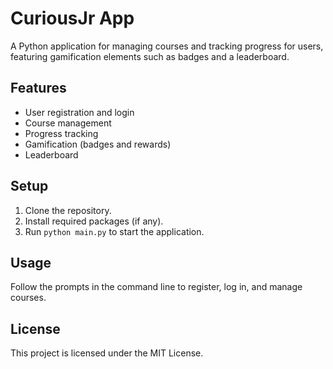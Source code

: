 # CuriousJr App 

A Python application for managing courses and tracking progress for users, featuring gamification elements such as badges and a leaderboard.

## Features
- User registration and login
- Course management
- Progress tracking
- Gamification (badges and rewards)
- Leaderboard

## Setup
1. Clone the repository.
2. Install required packages (if any).
3. Run `python main.py` to start the application.

## Usage
Follow the prompts in the command line to register, log in, and manage courses.

## License
This project is licensed under the MIT License.
